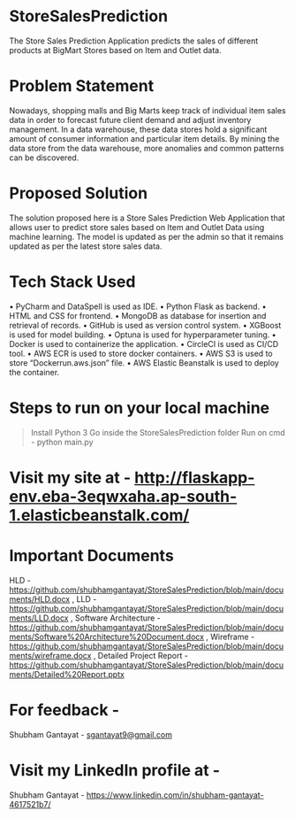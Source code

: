 # StoreSalesPrediction
The Store Sales Prediction Application predicts the sales of different products at BigMart Stores based on Item and Outlet data.

# Problem Statement
Nowadays, shopping malls and Big Marts keep track of individual item sales data in order to forecast future client demand and adjust inventory management. In a data warehouse, these data stores hold a significant amount of consumer information and particular item details. By mining the data store from the data warehouse, more anomalies and common patterns can be discovered.

# Proposed Solution
The solution proposed here is a Store Sales Prediction Web Application that allows user to predict store sales based on Item and Outlet Data using machine learning. 
The model is updated as per the admin so that it remains updated as per the latest store sales data. 

# Tech Stack Used
•	PyCharm and DataSpell is used as IDE.
•	Python Flask as backend.
•	HTML and CSS for frontend.
•	MongoDB as database for insertion and retrieval of records.
•	GitHub is used as version control system.
•	XGBoost is used for model building.
•	Optuna is used for hyperparameter tuning.
•	Docker is used to containerize the application.
•	CircleCI is used as CI/CD tool.
•	AWS ECR is used to store docker containers.
•	AWS S3 is used to store “Dockerrun.aws.json” file.
•	AWS Elastic Beanstalk is used to deploy the container.

# Steps to run on your local machine
> Install Python 3
> Go inside the StoreSalesPrediction folder
> Run on cmd - python main.py

# Visit my site at - http://flaskapp-env.eba-3eqwxaha.ap-south-1.elasticbeanstalk.com/

# Important Documents
HLD - https://github.com/shubhamgantayat/StoreSalesPrediction/blob/main/documents/HLD.docx , 
LLD - https://github.com/shubhamgantayat/StoreSalesPrediction/blob/main/documents/LLD.docx , 
Software Architecture - https://github.com/shubhamgantayat/StoreSalesPrediction/blob/main/documents/Software%20Architecture%20Document.docx , 
Wireframe - https://github.com/shubhamgantayat/StoreSalesPrediction/blob/main/documents/wireframe.docx , 
Detailed Project Report - https://github.com/shubhamgantayat/StoreSalesPrediction/blob/main/documents/Detailed%20Report.pptx

# For feedback - 
Shubham Gantayat - sgantayat9@gmail.com

# Visit my LinkedIn profile at -
Shubham Gantayat - https://www.linkedin.com/in/shubham-gantayat-4617521b7/
